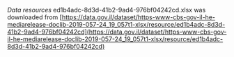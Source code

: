 *Data resources*
ed1b4adc-8d3d-41b2-9ad4-976bf04242cd.xlsx was downloaded from [https://data.gov.il/dataset/https-www-cbs-gov-il-he-mediarelease-doclib-2019-057-24_19_057t1-xlsx/resource/ed1b4adc-8d3d-41b2-9ad4-976bf04242cd](https://data.gov.il/dataset/https-www-cbs-gov-il-he-mediarelease-doclib-2019-057-24_19_057t1-xlsx/resource/ed1b4adc-8d3d-41b2-9ad4-976bf04242cd)
